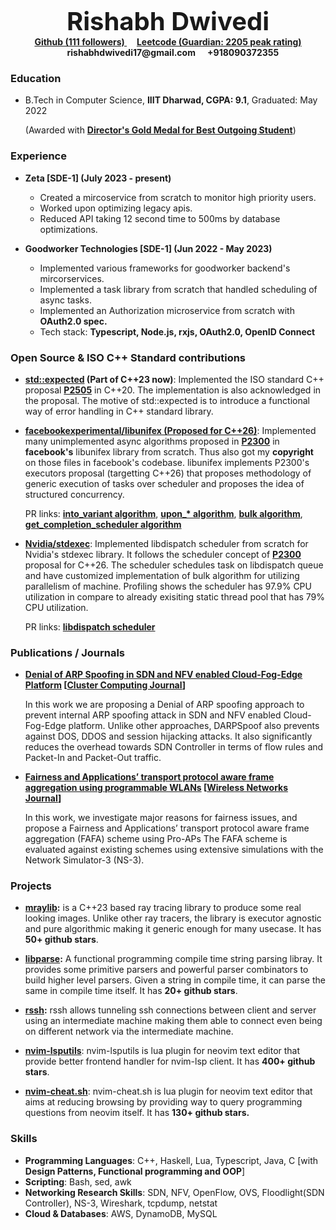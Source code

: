  <br>
 <span style="font-size: 40px;">
 <center>
 <b>
Rishabh Dwivedi
</b>
</center>
</span>

 <span style="font-size: 14px;">
 <center>
<a href="https://github.com/RishabhRD"><b>Github (111 followers) </b></a>&nbsp;&nbsp;&nbsp;&nbsp;<a href="https://leetcode.com/RishabhRD"><b>Leetcode (Guardian: 2205 peak rating) </b></a>&nbsp;&nbsp;&nbsp;&nbsp;<b>rishabhdwivedi17@gmail.com </b>&nbsp;&nbsp;&nbsp;&nbsp;<b>+918090372355</b>
</center>
</span>

### Education

- B.Tech in Computer Science, **IIIT Dharwad, CGPA: 9.1**, Graduated: May 2022

  (Awarded with **<ins>Director's Gold Medal for Best Outgoing Student</ins>**)

### Experience
- **Zeta \[SDE-1\] (July 2023 - present)**
  - Created a mircoservice from scratch to monitor high priority users.
  - Worked upon optimizing legacy apis.
  - Reduced API taking 12 second time to 500ms by database optimizations.

- **Goodworker Technologies \[SDE-1\] (Jun 2022 - May 2023)**
  - Implemented various frameworks for goodworker backend's mircorservices.
  - Implemented a task library from scratch that handled scheduling of async tasks.
  - Implemented an Authorization microservice from scratch with **OAuth2.0 spec.**
  - Tech stack: **Typescript, Node.js, rxjs, OAuth2.0, OpenID Connect**

### Open Source & ISO C++ Standard contributions

- **[std::expected](https://github.com/RishabhRD/expected) (Part of C++23 now)**: Implemented the ISO standard
  C++ proposal **[P2505](http://wg21.link/p2505)** in C++20. The implementation
  is also acknowledged in the proposal. The motive of std::expected is to
  introduce a functional way of error handling in C++ standard library.

- **[facebookexperimental/libunifex (Proposed for C++26)](https://github.com/facebookexperimental/libunifex)**: Implemented many unimplemented async
  algorithms proposed in **[P2300](https://wg21.link/p2300)** in **facebook's**
  libunifex library from scratch. Thus also got my **copyright** on those files in
  facebook's codebase. libunifex implements P2300's executors proposal
  (targetting C++26) that proposes methodology of generic execution of tasks
  over scheduler and proposes the idea of structured concurrency.

  PR links: **[into_variant
  algorithm](https://github.com/facebookexperimental/libunifex/pull/350)**,
  **[upon\_\*
  algorithm](https://github.com/facebookexperimental/libunifex/pull/333)**,
  **[bulk
  algorithm](https://github.com/facebookexperimental/libunifex/pull/354)**,
  **[get_completion_scheduler
  algorithm](https://github.com/facebookexperimental/libunifex/pull/415)**

- **[Nvidia/stdexec](https://github.com/NVIDIA/stdexec)**: Implemented libdispatch scheduler
  from scratch for Nvidia's stdexec library.
  It follows the scheduler concept of **[P2300](https://wg21.link/p2300)**
  proposal for C++26. The scheduler schedules task on libdispatch queue and
  have customized implementation of bulk algorithm for utilizing parallelism
  of machine. Profiling shows the scheduler has 97.9% CPU utilization in
  compare to already exisiting static thread pool that has 79% CPU utilization.

  PR links: **[libdispatch scheduler](https://github.com/NVIDIA/stdexec/pull/1258)**

### Publications / Journals

- **[Denial of ARP Spoofing in SDN and NFV enabled Cloud-Fog-Edge Platform](https://link.springer.com/article/10.1007/s10586-021-03328-x) \[<ins>Cluster Computing Journal</ins>\]**

  In this work we are proposing a Denial of ARP spoofing approach to prevent
  internal ARP spoofing attack in SDN and NFV enabled Cloud-Fog-Edge platform.
  Unlike other approaches, DARPSpoof also prevents against DOS, DDOS and
  session hijacking attacks. It also significantly reduces the overhead towards
  SDN Controller in terms of flow rules and Packet-In and Packet-Out traffic.

- **[Fairness and Applications’ transport protocol aware frame aggregation using programmable WLANs](https://link.springer.com/article/10.1007/s11276-022-03153-z) \[<ins>Wireless Networks Journal</ins>\]**

  In this work, we investigate major reasons for fairness issues, and propose a
  Fairness and Applications’ transport protocol aware frame aggregation (FAFA)
  scheme using Pro-APs The FAFA scheme is evaluated against existing schemes
  using extensive simulations with the Network Simulator-3 (NS-3).

### Projects

- **[mraylib](https://github.com/RishabhRD/mraylib):** is a C++23 based ray
  tracing library to produce some real looking images. Unlike other ray
  tracers, the library is executor agnostic and pure algorithmic making it
  generic enough for many usecase. It has **50+ github stars**.

- **[libparse](https://github.com/RishabhRD/libparse):** A functional
  programming compile time string parsing libray. It provides some primitive
  parsers and powerful parser combinators to build higher level parsers. Given
  a string in compile time, it can parse the same in compile time itself. It
  has **20+ github stars**.

- **[rssh](https://github.com/RishabhRD/rssh-server):** rssh allows tunneling
  ssh connections between client and server using an intermediate machine
  making them able to connect even being on different network via the intermediate
  machine.

- **[nvim-lsputils](https://github.com/RishabhRD/nvim-lsputils)**: nvim-lsputils
  is lua plugin for neovim text editor that provide better frontend handler for
  nvim-lsp client. It has **400+ github stars**.

- **[nvim-cheat.sh](https://github.com/RishabhRD/nvim-cheat.sh)**: nvim-cheat.sh
  is lua plugin for neovim text editor that aims at reducing browsing by providing
  way to query programming questions from neovim itself. It has **130+ github stars.**

### Skills

- **Programming Languages**: C++, Haskell, Lua, Typescript, Java, C [with **Design Patterns, Functional programming and OOP**]
- **Scripting**: Bash, sed, awk
- **Networking Research Skills**: SDN, NFV, OpenFlow, OVS, Floodlight(SDN Controller), NS-3, Wireshark, tcpdump, netstat
- **Cloud & Databases**: AWS, DynamoDB, MySQL
